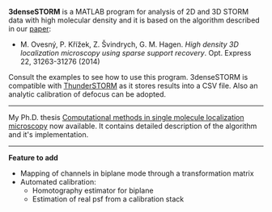 **3denseSTORM** is a MATLAB program for analysis of 2D and 3D STORM data with high molecular density and it is based on the algorithm described in our [paper](https://www.osapublishing.org/oe/abstract.cfm?uri=oe-22-25-31263):

* M. Ovesný, P. Křížek, Z. Švindrych, G. M. Hagen. *High density 3D localization microscopy using sparse support recovery*. Opt. Express 22, 31263-31276 (2014)

Consult the examples to see how to use this program. 3denseSTORM is compatible with [ThunderSTORM](https://github.com/zitmen/thunderstorm/) as it stores results into a CSV file. Also an analytic calibration of defocus can be adopted.

----

My Ph.D. thesis [Computational methods in single molecule localization microscopy](https://www.researchgate.net/publication/311426573_Computational_methods_in_single_molecule_localization_microscopy) now available. It contains detailed description of the algorithm and it's implementation.

----

**Feature to add**

* Mapping of channels in biplane mode through a transformation matrix
* Automated calibration:
    * Homotography estimator for biplane
    * Estimation of real psf from a calibration stack
